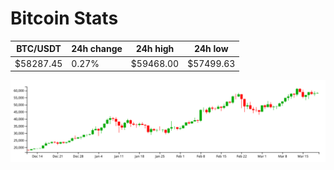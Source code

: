 # Bitcoin Stats

BTC/USDT|24h change|24h high|24h low|
|---|---|---|---|
|$58287.45|0.27%|$59468.00|$57499.63|

<img src="./chart.svg">
